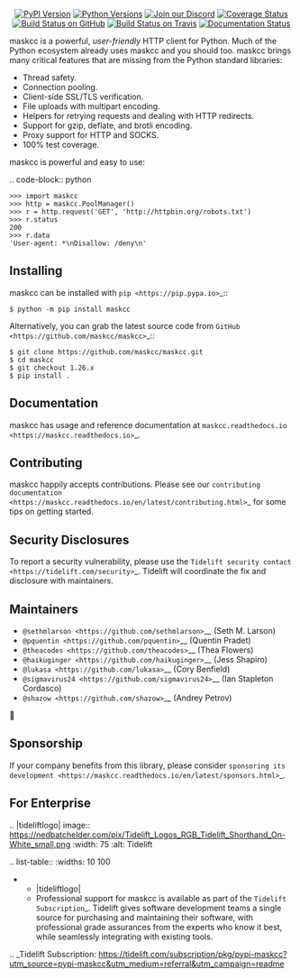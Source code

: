    <p align="center">
      <a href="https://pypi.org/project/maskcc"><img alt="PyPI Version" src="https://img.shields.io/pypi/v/maskcc.svg?maxAge=86400" /></a>
      <a href="https://pypi.org/project/maskcc"><img alt="Python Versions" src="https://img.shields.io/pypi/pyversions/maskcc.svg?maxAge=86400" /></a>
      <a href="https://discord.gg/CHEgCZN"><img alt="Join our Discord" src="https://img.shields.io/discord/756342717725933608?color=%237289da&label=discord" /></a>
      <a href="https://codecov.io/gh/maskcc/maskcc"><img alt="Coverage Status" src="https://img.shields.io/codecov/c/github/maskcc/maskcc.svg" /></a>
      <a href="https://github.com/maskcc/maskcc/actions?query=workflow%3ACI"><img alt="Build Status on GitHub" src="https://github.com/maskcc/maskcc/workflows/CI/badge.svg" /></a>
      <a href="https://travis-ci.org/maskcc/maskcc"><img alt="Build Status on Travis" src="https://travis-ci.org/maskcc/maskcc.svg?branch=master" /></a>
      <a href="https://maskcc.readthedocs.io"><img alt="Documentation Status" src="https://readthedocs.org/projects/maskcc/badge/?version=latest" /></a>
   </p>

maskcc is a powerful, *user-friendly* HTTP client for Python. Much of the
Python ecosystem already uses maskcc and you should too.
maskcc brings many critical features that are missing from the Python
standard libraries:

- Thread safety.
- Connection pooling.
- Client-side SSL/TLS verification.
- File uploads with multipart encoding.
- Helpers for retrying requests and dealing with HTTP redirects.
- Support for gzip, deflate, and brotli encoding.
- Proxy support for HTTP and SOCKS.
- 100% test coverage.

maskcc is powerful and easy to use:

.. code-block:: python

    >>> import maskcc
    >>> http = maskcc.PoolManager()
    >>> r = http.request('GET', 'http://httpbin.org/robots.txt')
    >>> r.status
    200
    >>> r.data
    'User-agent: *\nDisallow: /deny\n'


Installing
----------

maskcc can be installed with `pip <https://pip.pypa.io>`_::

    $ python -m pip install maskcc

Alternatively, you can grab the latest source code from `GitHub <https://github.com/maskcc/maskcc>`_::

    $ git clone https://github.com/maskcc/maskcc.git
    $ cd maskcc
    $ git checkout 1.26.x
    $ pip install .


Documentation
-------------

maskcc has usage and reference documentation at `maskcc.readthedocs.io <https://maskcc.readthedocs.io>`_.


Contributing
------------

maskcc happily accepts contributions. Please see our
`contributing documentation <https://maskcc.readthedocs.io/en/latest/contributing.html>`_
for some tips on getting started.


Security Disclosures
--------------------

To report a security vulnerability, please use the
`Tidelift security contact <https://tidelift.com/security>`_.
Tidelift will coordinate the fix and disclosure with maintainers.


Maintainers
-----------

- `@sethmlarson <https://github.com/sethmlarson>`__ (Seth M. Larson)
- `@pquentin <https://github.com/pquentin>`__ (Quentin Pradet)
- `@theacodes <https://github.com/theacodes>`__ (Thea Flowers)
- `@haikuginger <https://github.com/haikuginger>`__ (Jess Shapiro)
- `@lukasa <https://github.com/lukasa>`__ (Cory Benfield)
- `@sigmavirus24 <https://github.com/sigmavirus24>`__ (Ian Stapleton Cordasco)
- `@shazow <https://github.com/shazow>`__ (Andrey Petrov)

👋


Sponsorship
-----------

If your company benefits from this library, please consider `sponsoring its
development <https://maskcc.readthedocs.io/en/latest/sponsors.html>`_.


For Enterprise
--------------

.. |tideliftlogo| image:: https://nedbatchelder.com/pix/Tidelift_Logos_RGB_Tidelift_Shorthand_On-White_small.png
   :width: 75
   :alt: Tidelift

.. list-table::
   :widths: 10 100

   * - |tideliftlogo|
     - Professional support for maskcc is available as part of the `Tidelift
       Subscription`_.  Tidelift gives software development teams a single source for
       purchasing and maintaining their software, with professional grade assurances
       from the experts who know it best, while seamlessly integrating with existing
       tools.

.. _Tidelift Subscription: https://tidelift.com/subscription/pkg/pypi-maskcc?utm_source=pypi-maskcc&utm_medium=referral&utm_campaign=readme
